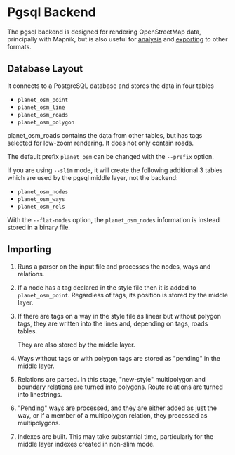 # Pgsql Backend #

The pgsql backend is designed for rendering OpenStreetMap data, principally
with Mapnik, but is also useful for [analysis](analysis.md) and
[exporting](exporting.md) to other formats.

## Database Layout ##
It connects to a PostgreSQL database and stores the data in four tables

* ``planet_osm_point``
* ``planet_osm_line``
* ``planet_osm_roads``
* ``planet_osm_polygon``

planet_osm_roads contains the data from other tables, but has tags selected
for low-zoom rendering. It does not only contain roads.

The default prefix ``planet_osm`` can be changed with the ``--prefix`` option.

If you are using ``--slim`` mode, it will create the following additional 3
tables which are used by the pgsql middle layer, not the backend:

* ``planet_osm_nodes``
* ``planet_osm_ways``
* ``planet_osm_rels``

With the ``--flat-nodes`` option, the ``planet_osm_nodes`` information is
instead stored in a binary file.

## Importing ##

1. Runs a parser on the input file and processes the nodes, ways and relations.

2. If a node has a tag declared in the style file then it is added to
   ``planet_osm_point``. Regardless of tags, its position is stored by the
   middle layer.

3. If there are tags on a way in the style file as linear but without polygon
   tags, they are written into the lines and, depending on tags, roads tables.

   They are also stored by the middle layer.

4. Ways without tags or with polygon tags are stored as "pending" in the
   middle layer.

5. Relations are parsed. In this stage, "new-style" multipolygon and boundary
   relations are turned into polygons. Route relations are turned into
   linestrings.

6. "Pending" ways are processed, and they are either added as just the way, or
   if a member of a multipolygon relation, they processed as multipolygons.

7. Indexes are built. This may take substantial time, particularly for the
   middle layer indexes created in non-slim mode.
